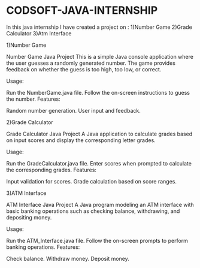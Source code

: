 # CODSOFT-JAVA-INTERNSHIP

In this java internship I have created a project on :
1)Number Game
2)Grade Calculator
3)Atm Interface


1)Number Game

Number Game Java Project
This is a simple Java console application where the user guesses a randomly generated number. The game provides feedback on whether the guess is too high, too low, or correct.

Usage:

Run the NumberGame.java file.
Follow the on-screen instructions to guess the number.
Features:

Random number generation.
User input and feedback.

2)Grade Calculator

Grade Calculator Java Project
A Java application to calculate grades based on input scores and display the corresponding letter grades.

Usage:

Run the GradeCalculator.java file.
Enter scores when prompted to calculate the corresponding grades.
Features:

Input validation for scores.
Grade calculation based on score ranges.


3)ATM Interface

ATM Interface Java Project
A Java program modeling an ATM interface with basic banking operations such as checking balance, withdrawing, and depositing money.

Usage:

Run the ATM_Interface.java file.
Follow the on-screen prompts to perform banking operations.
Features:

Check balance.
Withdraw money.
Deposit money.
